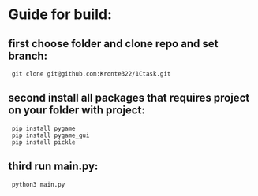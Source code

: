 # Guide for build:
  ## first choose folder and clone repo and set branch:
     git clone git@github.com:Kronte322/1Ctask.git
  ## second install all packages that requires project on your folder with project:
     pip install pygame
     pip install pygame_gui
     pip install pickle
  ## third run main.py:
     python3 main.py
  
